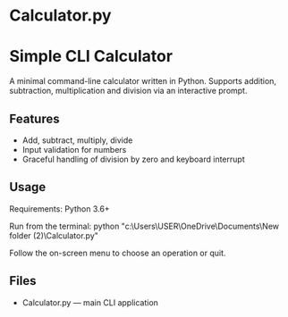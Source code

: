 # Calculator.py
# Simple CLI Calculator

A minimal command-line calculator written in Python. Supports addition, subtraction, multiplication and division via an interactive prompt.

## Features
- Add, subtract, multiply, divide
- Input validation for numbers
- Graceful handling of division by zero and keyboard interrupt

## Usage
Requirements: Python 3.6+

Run from the terminal:
python "c:\Users\USER\OneDrive\Documents\New folder (2)\Calculator.py"

Follow the on-screen menu to choose an operation or quit.

## Files
- Calculator.py — main CLI application
